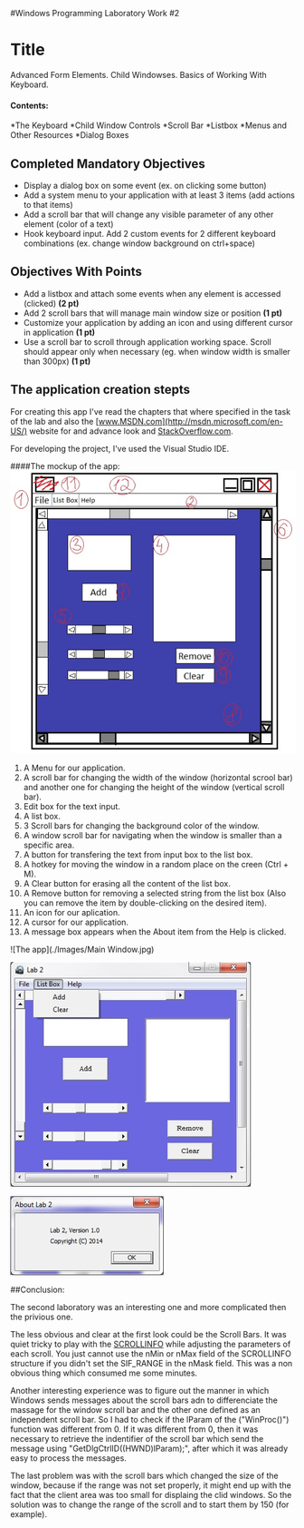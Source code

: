 #Windows Programming Laboratory Work #2

Title
=========

Advanced Form Elements. Child Windowses. Basics of Working With Keyboard.


#### Contents: ####

*The Keyboard
*Child Window Controls
	*Scroll Bar
	*Listbox
*Menus and Other Resources
*Dialog Boxes

## Completed Mandatory Objectives

* Display a dialog box on some event (ex. on clicking some button)
* Add a system menu to your application with at least 3 items (add actions to that items)
* Add a scroll bar that will change any visible parameter of any other element (color of a text)
* Hook keyboard input. Add 2 custom events for 2 different keyboard combinations (ex. change window background on ctrl+space)

## Objectives With Points

* Add a listbox and attach some events when any element is accessed (clicked) **(2 pt)**
* Add 2 scroll bars that will manage main window size or position **(1 pt)**
* Customize your application by adding an icon and using different cursor in application **(1 pt)**
* Use a scroll bar to scroll through application working space. Scroll should appear only when necessary (eg. when window width is smaller than 300px) **(1 pt)**

## The application creation stepts

For creating this app I've read the chapters that where specified in the task of the lab and also the [www.MSDN.com](http://msdn.microsoft.com/en-US/) website for and advance look and [StackOverflow.com](http://stackoverflow.com/). 

For developing the project, I've used the Visual Studio IDE. 

####The mockup of the app:
![Mockup](./Images/Mockup.jpg)

1. A Menu for our application.
2. A scroll bar for changing the width of the window (horizontal scrool bar) and another one for changing the height of the window (vertical scroll bar).
3. Edit box for the text input.
4. A list box.
5. 3 Scroll bars for changing the background color of the window.
6. A window scroll bar for navigating when the window is smaller than a specific area. 
7. A button for transfering the text from input box to the list box.
8. A hotkey for moving the window in a random place on the creen (Ctrl + M).
9. A Clear button for erasing all the content of the list box.
10. A Remove button for removing a selected string from the list box (Also you can remove the item by double-clicking on the desired item).
11. An icon for our aplication.
12. A cursor for our application.
13. A message box appears when the About item from the Help is clicked.

![The app](./Images/Main Window.jpg)

![Menu](./Images/Menu.jpg)

![About](./Images/About.jpg)

##Conclusion:

The second laboratory was an interesting one and more complicated then the privious one. 

The less obvious and clear at the first look could be the Scroll Bars. It was quiet tricky to play with the [SCROLLINFO](http://msdn.microsoft.com/en-us/library/windows/desktop/bb787537(v=vs.85).aspx) while adjusting the parameters of each scroll. You just cannot use the nMin or nMax field of the SCROLLINFO structure if you didn't set the SIF_RANGE in the nMask field. This was a non obvious thing which consumed me some minutes. 

Another interesting experience was to figure out the manner in which Windows sends messages about the scroll bars adn to differenciate the massage for the window scroll bar and the other one defined as an independent scroll bar. So I had to check if the lParam of the ("WinProc()") function was different from 0. If it was different from 0, then it was necessary to retrieve the indentifier of the scroll bar which send the message using "GetDlgCtrlID((HWND)lParam);", after which it was already easy to process the messages.

The last problem was with the scroll bars which changed the size of the window, because if the range was not set properly, it might end up with the fact that the client area was too small for displaing the clid windows. So the solution was to change the range of the scroll and to start them by 150 (for example).

